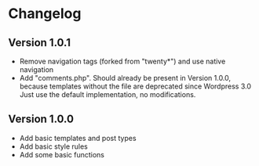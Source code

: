# Changelog #


## Version 1.0.1 ##

* Remove navigation tags (forked from "twenty*") and use native navigation
* Add "comments.php". Should already be present in Version 1.0.0, because
  templates without the file are deprecated since Wordpress 3.0
  Just use the default implementation, no modifications.


## Version 1.0.0 ##

* Add basic templates and post types
* Add basic style rules
* Add some basic functions
